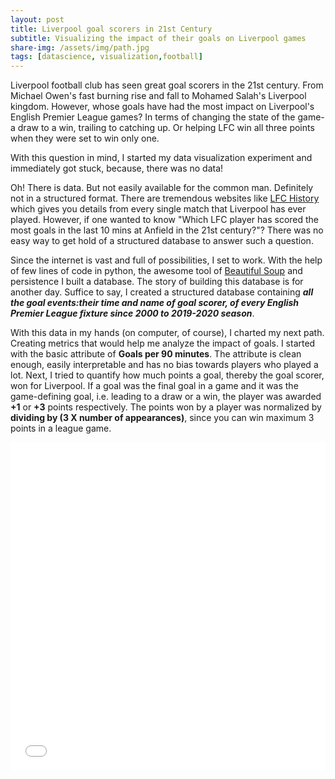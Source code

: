 ```yaml
---
layout: post
title: Liverpool goal scorers in 21st Century
subtitle: Visualizing the impact of their goals on Liverpool games
share-img: /assets/img/path.jpg
tags: [datascience, visualization,football]
---
```


Liverpool football club has seen great goal scorers in the 21st century. From Michael Owen's fast burning rise and fall to Mohamed Salah's Liverpool kingdom. However, whose
goals have had the most impact on Liverpool's English Premier League games? In terms of changing the state of the game- a draw to a win, trailing to catching up. Or helping LFC win all three points when they were set to win only one.

With this question in mind, I started my data visualization experiment and immediately got stuck, because, there was no data!

Oh! There is data. But not easily available for the common man. Definitely not in a structured format. There are tremendous websites like [LFC History](https://lfchistory.net/) which gives you details from
every single match that Liverpool has ever played. However, if one wanted to know "Which LFC player has scored the most goals in the last 10 mins at Anfield in the 21st century?"? There was no easy way to get hold of a structured database to answer such a question.

Since the internet is vast and full of possibilities, I set to work. With the help of few lines of code in python, the awesome tool of [Beautiful Soup](https://www.crummy.com/software/BeautifulSoup/bs4/doc/)
and persistence I built a database. The story of building this database is for another day. Suffice to say, I created a structured database containing **_all the goal events:their time and name of goal scorer, of every English Premier League fixture since 2000 to 2019-2020 season_**.

With this data in my hands (on computer, of course), I charted my next path. Creating metrics that would help me analyze the impact of goals. I started with the basic attribute of **Goals per 90 minutes**. The attribute is clean enough, easily interpretable and has no bias towards players who played a lot. Next, I tried to quantify how much points a goal, thereby the goal scorer, won for Liverpool.
If a goal was the final goal in a game and it was the game-defining goal, i.e. leading to a draw or a win, the player was awarded **+1** or **+3** points respectively. The points won by a player 
was normalized by **dividing by (3 X number of appearances)**, since you can win maximum 3 points in a league game. 
<iframe id="igraph" scrolling="no" style="border:none;" seamless="seamless" src="/assets/plotly/lfcGS_pts_gp90.html" height="525" width="100%"><\iframe>
